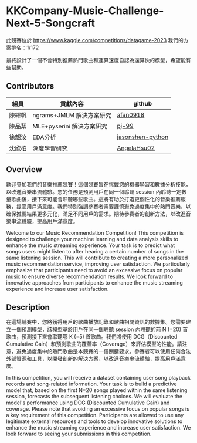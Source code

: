 # KKCompany-Music-Challenge-Next-5-Songcraft

此競賽位於 https://www.kaggle.com/competitions/datagame-2023
我們的方案排名：1/172

最終設計了一個不會特別推薦熱門歌曲和運算速度自認為還算快的模型，希望能有些幫助。

## Contributors
|組員|貢獻內容|github|
|-|-|-|
|陳繹帆| ngrams+JMLM 解決方案研究 | [afan0918](https://github.com/afan0918) |
|陳品絜| MLE+pyserini 解決方案研究 | [pj-99](https://github.com/pj-99)|
|徐韶汶| EDA分析 | [jasonshen-python](https://github.com/jasonshen-python) |
|沈欣柏| 深度學習研究 | [AngelaHsu02](https://github.com/AngelaHsu02) |

## Overview
歡迎參加我們的音樂推薦競賽！這個競賽旨在挑戰您的機器學習和數據分析技能，以改進音樂串流體驗。您的任務是預測用戶在同一個聆聽 session 內聆聽一定數量歌曲後，接下來可能會聆聽哪些歌曲。這將有助於打造更個性化的音樂推薦服務，提高用戶滿意度。我們特別強調參賽者需要謹慎避免過度集中於熱門音樂，以確保推薦結果更多元化，滿足不同用戶的需求。期待參賽者的創新方法，以改進音樂串流體驗，提高用戶滿意度。

Welcome to our Music Recommendation Competition! This competition is designed to challenge your machine learning and data analysis skills to enhance the music streaming experience. Your task is to predict what songs users might listen to after hearing a certain number of songs in the same listening session. This will contribute to creating a more personalized music recommendation service, improving user satisfaction. We particularly emphasize that participants need to avoid an excessive focus on popular music to ensure diverse recommendation results. We look forward to innovative approaches from participants to enhance the music streaming experience and increase user satisfaction.

## Description
在這場競賽中，您將獲得用戶的歌曲播放記錄和歌曲相關資訊的數據集。您需要建立一個預測模型，該模型基於用戶在同一個聆聽 session 內聆聽的前 N (=20) 首歌曲，預測接下來會聆聽哪 K (=5) 首歌曲。我們將使用 DCG（Discounted Cumulative Gain）和預測歌曲的覆蓋率（Coverage）來評估模型的性能。請注意，避免過度集中於熱門歌曲是本競賽的一個關鍵要求。參賽者可以使用任何合法外部資源和工具，以開發創新的解決方案，以改進音樂串流體驗，提高用戶滿意度。

In this competition, you will receive a dataset containing user song playback records and song-related information. Your task is to build a predictive model that, based on the first N=20 songs played within the same listening session, forecasts the subsequent listening choices. We will evaluate the model's performance using DCG (Discounted Cumulative Gain) and coverage. Please note that avoiding an excessive focus on popular songs is a key requirement of this competition. Participants are allowed to use any legitimate external resources and tools to develop innovative solutions to enhance the music streaming experience and increase user satisfaction. We look forward to seeing your submissions in this competition.

